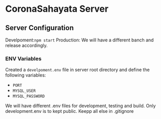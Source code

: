 # CoronaSahayata Server

## Server Configuration

Develpoment:`npm start`
Production: We will have a different banch and release accordingly.

### ENV Variables

Created a `develpoment.env` file in server root directory and define the following variables:

- `PORT`
- `MYSQL_USER`
- `MYSQL_PASSWORD`

We will have different .env files for development, testing and build.
Only development.env is to kept public.
Keepp all else in .gitignore
